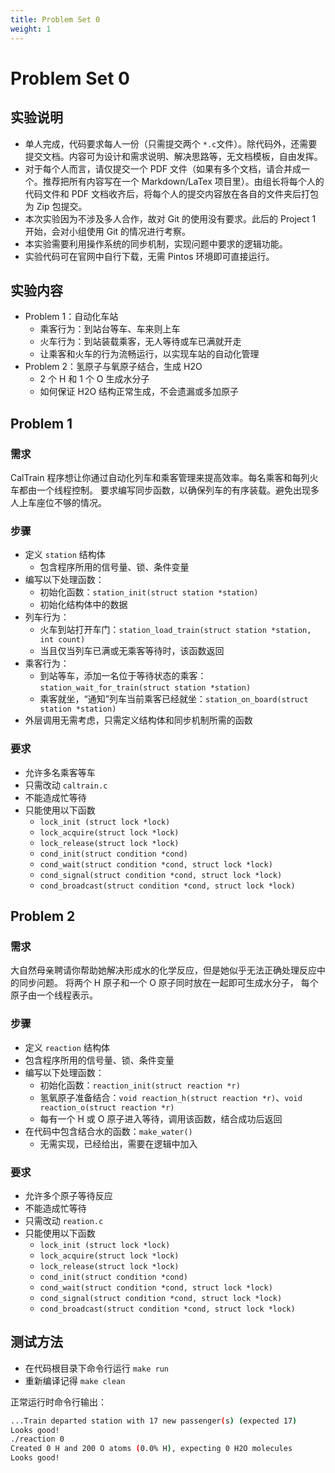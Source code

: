 ```yaml
---
title: Problem Set 0
weight: 1
---
```


# Problem Set 0

## 实验说明

- 单人完成，代码要求每人一份（只需提交两个 `*.c`文件）。除代码外，还需要提交文档。内容可为设计和需求说明、解决思路等，无文档模板，自由发挥。
- 对于每个人而言，请仅提交一个 PDF 文件（如果有多个文档，请合并成一个。推荐把所有内容写在一个 Markdown/LaTex 项目里）。由组长将每个人的代码文件和 PDF 文档收齐后，将每个人的提交内容放在各自的文件夹后打包为 Zip 包提交。
- 本次实验因为不涉及多人合作，故对 Git 的使用没有要求。此后的 Project 1 开始，会对小组使用 Git 的情况进行考察。
- 本实验需要利用操作系统的同步机制，实现问题中要求的逻辑功能。
- 实验代码可在官网中自行下载，无需 Pintos 环境即可直接运行。

## 实验内容

- Problem 1：自动化车站
  - 乘客行为：到站台等车、车来则上车
  - 火车行为：到站装载乘客，无人等待或车已满就开走
  - 让乘客和火车的行为流畅运行，以实现车站的自动化管理
- Problem 2：氢原子与氧原子结合，生成 H2O
  - 2 个 H 和 1 个 O 生成水分子
  - 如何保证 H2O 结构正常生成，不会遗漏或多加原子

## Problem 1

### 需求

CalTrain 程序想让你通过自动化列车和乘客管理来提高效率。每名乘客和每列火车都由一个线程控制。 要求编写同步函数，以确保列车的有序装载。避免出现多人上车座位不够的情况。

### 步骤

- 定义 `station` 结构体
  - 包含程序所用的信号量、锁、条件变量
- 编写以下处理函数：
  - 初始化函数：`station_init(struct station *station)`
  - 初始化结构体中的数据
- 列车行为：
  - 火车到站打开车门：`station_load_train(struct station *station, int count)`
  - 当且仅当列车已满或无乘客等待时，该函数返回
- 乘客行为：
  - 到站等车，添加一名位于等待状态的乘客：`station_wait_for_train(struct station *station)`
  - 乘客就坐，“通知”列车当前乘客已经就坐：`station_on_board(struct station *station)`
- 外层调用无需考虑，只需定义结构体和同步机制所需的函数

### 要求

- 允许多名乘客等车
- 只需改动 `caltrain.c`
- 不能造成忙等待
- 只能使用以下函数
  - `lock_init (struct lock *lock)`
  - `lock_acquire(struct lock *lock)`
  - `lock_release(struct lock *lock)`
  - `cond_init(struct condition *cond)`
  - `cond_wait(struct condition *cond, struct lock *lock)`
  - `cond_signal(struct condition *cond, struct lock *lock)`
  - `cond_broadcast(struct condition *cond, struct lock *lock)`

## Problem 2

### 需求

大自然母亲聘请你帮助她解决形成水的化学反应，但是她似乎无法正确处理反应中的同步问题。 将两个 H 原子和一个 O 原子同时放在一起即可生成水分子， 每个原子由一个线程表示。

### 步骤

- 定义 `reaction` 结构体
- 包含程序所用的信号量、锁、条件变量
- 编写以下处理函数：
  - 初始化函数：`reaction_init(struct reaction *r)`
  - 氢氧原子准备结合：`void reaction_h(struct reaction *r)`、`void reaction_o(struct reaction *r)`
  - 每有一个 H 或 O 原子进入等待，调用该函数，结合成功后返回
- 在代码中包含结合水的函数：`make_water()`
  - 无需实现，已经给出，需要在逻辑中加入

### 要求

- 允许多个原子等待反应
- 不能造成忙等待
- 只需改动 `reation.c`
- 只能使用以下函数
  - `lock_init (struct lock *lock)`
  - `lock_acquire(struct lock *lock)`
  - `lock_release(struct lock *lock)`
  - `cond_init(struct condition *cond)`
  - `cond_wait(struct condition *cond, struct lock *lock)`
  - `cond_signal(struct condition *cond, struct lock *lock)`
  - `cond_broadcast(struct condition *cond, struct lock *lock)`

## 测试方法

- 在代码根目录下命令行运行 `make run`
- 重新编译记得 `make clean`

正常运行时命令行输出：

```sh
...Train departed station with 17 new passenger(s) (expected 17)
Looks good!
./reaction 0
Created 0 H and 200 O atoms (0.0% H), expecting 0 H2O molecules
Looks good!
```
